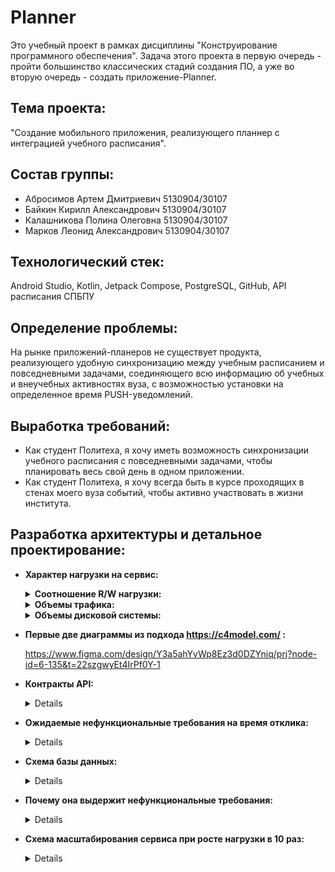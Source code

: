 # Planner

Это учебный проект в рамках дисциплины "Конструирование программного обеспечения". Задача этого проекта в первую очередь - пройти большинство классических стадий создания ПО, а уже во вторую очередь - создать приложение-Planner.

## Тема проекта: 
"Создание мобильного приложения, реализующего планнер с интеграцией учебного расписания".

## Состав группы:
- Абросимов Артем Дмитриевич 5130904/30107
- Байкин Кирилл Александрович 5130904/30107
- Калашникова Полина Олеговна 5130904/30107
- Марков Леонид Александрович 5130904/30107

## Технологический стек:
Android Studio, Kotlin, Jetpack Compose, PostgreSQL, GitHub, API расписания СПБПУ

## Определение проблемы:
На рынке приложений-планеров не существует продукта, реализующего удобную синхронизацию между учебным расписанием и повседневными задачами, соединяющего всю информацию об учебных и внеучебных активностях вуза, с возможностью установки на определенное время PUSH-уведомлений.

## Выработка требований:
- Как студент Политеха, я хочу иметь возможность синхронизации учебного расписания с повседневными задачами, чтобы планировать весь свой день в одном приложении.
- Как студент Политеха, я хочу всегда быть в курсе проходящих в стенах моего вуза событий, чтобы активно участвовать в жизни института.

## Разработка архитектуры и детальное проектирование:


- **Характер нагрузки на сервис:**
  <details>
  <summary><strong>Соотношение R/W нагрузки:</strong></summary>
    
    ```
    Нагрузка не будет равномерно распределена в течение суток. Явные пики будут возникать:
    - Утром (перед началом пар)
    - В начале недели (понедельник)
    
    **Операция при запуске приложения:**
    - **Чтение (R):** Сервис должен прочитать из базы данных номер академической группы.
    - **Запись (W):** Сервис делает запрос к внешнему API, получает расписание для этой группы и записывает его в базе данных.
    - **Чтение (R):** Приложение читает свежее расписание из БД и показывает пользователю.
    
    **Вывод:** На один запуск приложения приходится как минимум 2 операции чтения и 1 операция записи — 2:1 в пользу чтения.
    ```
    </details>
    
  <details>
  <summary><strong>Объемы трафика:</strong></summary>

    ```
    Пиковая нагрузка — 10 000 пользователей в сутки.
    Допустим, 70% всех запусков (7000) происходит за 2 пиковых часа (7200 секунд). Тогда пиковый RPS = 7000 / 7200 ~1 RPS. Это очень низкий показатель. 
    В реальности пик может быть короче. Допустим, 1000 пользователей запустят приложение за 5 минут (300 секунд) перед первой парой. Тогда пиковый RPS = 1000 / 300 ~3.3 RPS. 

    **Расчет объема данных:**
    Основной объем — это отдача расписания (~20 КБ на запрос). Пиковый исходящий трафик: 3.3 RPS * 20 КБ ~ 66 КБ/с ~ 0.5 Мбит/с. Это ничтожно мало.

    **Вывод:** Сетевой трафик для такого сервиса минимален и не является узким местом.
    ```
    </details>
    
  <details>
  <summary><strong>Объемы дисковой системы:</strong></summary>

    ```
    Ключевой объект для хранения — база данных пользователей. Примерно 100 байт на пользователя (4 байта int для id пользователя + 10 символов VARCHAR для номера академической группы + 50 байт закладываем запаса для персональных данных). Общий объем данных: 10 000 пользователей * 100 байт = 1 000 000 байт ≈ 1 MB. 

    **Вывод:** объем диска в гигабайтах (минимальный объем).
    ```
    </details>
    
- **Первые две диаграммы из подхода https://c4model.com/ :**

  https://www.figma.com/design/Y3a5ahYvWp8Ez3d0DZYniq/prj?node-id=6-135&t=22szgwyEt4IrPf0Y-1

- **Контракты API:**
  <details>
    
  - Получение списка институтов:

    - HTTP Method: **`GET`**
    - URL: **`https://ruz.spbstu.ru/api/v1/ruz/faculties`**
    - Path Params: -
    - Success response: `200`
    - Response format: **`JSON`**
    - Response example:
   
    ``` json
    {
     "faculties": [
      {
       "id": 121,
       "name": "Институт физической культуры, спорта и туризма",
       "abbr": "ИФКСиТ"
      },
      {
       "id": 123,
       "name": "Институт электроники и телекоммуникаций",
       "abbr": "ИЭиТ"
      }, {}
      ...
      ]
    }
    ```

  - Получение списка групп института

    - HTTP Method: **`GET`**
    - URL: **`https://ruz.spbstu.ru/api/v1/ruz/faculties/{faculty_id}/groups`**
    - Path Params: **`{faculty_id} - id института`**
    - Success response: `200`
    - Response format: **`JSON`**
    - Response example:
    ``` json
    {
     "groups": [
      {
       "id": 42817,
       "name": "5130203/20102",
       "level": 4,
       "type": "common",
       "kind": 0,
       "spec": "",
       "year": 2025
      },
      {
       "id": 42789,
       "name": "5130902/30202",
       "level": 3,
       "type": "common",
       "kind": 0,
       "spec": "",
       "year": 2025
      },
      ...
      ]
    }
    ```

  - Поиск группы по номеру

    - Назначение: Достать id группы
    - HTTP Method: **`GET`**
    - URL: **`https://ruz.spbstu.ru/api/v1/ruz/search/groups`**
    - Query Params: **`q - поисковая строка (например: ?q=5130904/30107)`**
    - Success response: `200`
    - Response format: **`JSON`**
    - Response example:
    ``` json
    {
     "groups": [
      {
       "id": 42799,
       "name": "5130904/30107",
       "level": 3,
       "type": "common",
       "kind": 0,
       "spec": "",
       "year": 2025,
       "faculty": {
        "id": 125,
        "name": "Институт компьютерных наук и кибербезопасности",
        "abbr": "ИКНК"
       }
      }
     ]
    }
    ```


  - Получение расписания на неделю

    - HTTP Method: **`GET`**
    - URL: **`https://ruz.spbstu.ru/api/v1/ruz/scheduler/{group_id}`**
    - Path Params: **`{group_id} - id группы`**
    - Query Params: **`date - опционально (в формате YYYY-MM-DD). Определяет неделю, в которую входит указанная дата и в качестве ответа отправляет расписание на эту неделю. Если не указана, возвращает расписание на текущую неделю.`**
    - Success response: `200`
    - Response format: **`JSON`**
    - Response example:
    ``` json
    {
     "week": {
      "date_start": "2025.09.15",
      "date_end": "2025.09.21",
      "is_odd": true
     },
     "days": [
      {
       "weekday": 1,
       "date": "2025-09-15",
       "lessons": [
        {
         "subject": "Архитектура программных систем",
         "subject_short": "Архитектура программных систем",
         "type": 0,
         "additional_info": "",
         "time_start": "10:00",
         "time_end": "11:40",
         "parity": 0,
         "typeObj": {
          "id": 27,
          "name": "Практика",
          "abbr": "Пр"
         },
         "groups": [
          **Перечисление групп в формате п. 3**
         ],
         "teachers": [
          {
           "id": 22154,
           "oid": 34639,
           "full_name": "Гончаров Александр Викторович",
           "first_name": "Гончаров",
           "middle_name": "Александр",
           "last_name": "Викторович",
           "grade": "",
           "chair": "51/03 Высшая школа программной инженерии"
          }
         ],
         "auditories": [
          {
           "id": 894,
           "name": "104",
           "building": {
            "id": 18,
            "name": "3-й учебный корпус",
            "abbr": "3 к.",
            "address": ""
           }
          }
         ],
         "webinar_url": "",
         "lms_url": "https://dl.spbstu.ru//course/view.php?id=7151"
        },
        {}, {} **Остальные занятия в этот день**
       ]
      },
      {}, {} **Остальные дни в этой неделе**
      ]
    }
    ```

  </details>
    
- **Ожидаемые нефункциональные требования на время отклика:**

  <details>
    
  Требования ко времени загрузки экрана UI:
  - Старт приложения с нуля < 1.5 секунд
  - Старт приложения из фона <0.5 секунд
  
  Требования к отзывчивости UI:
  - Все анимации и переходы между экранами должны быть плавными и стабильными, обеспечивая **60 FPS** на среднем по мощности устройстве. На устройствах низкого ценового сегмента допустимо кратковременное падение до 30 FPS в моменты пиковой нагрузки
  - Реакция на любое действие пользователя не должна превышать 100 мс
  
  Требования к запросам API:
  - Таймаут соединения - 3 секунды
  - Таймаут чтения - 5 секунд
  - Запросы на получение расписания обещают быть обработанными не более чем за 800 мс
  - Запросы на получение массивных списков - не более чем за 1200 мс
  
  Требования к работе с БД:
  - Время доступа к локальной БД не должно занимать больше 50 мс и производиться асинхронно, чтобы не замедлять работу UI потока.
  
  Данные требования на деле могут варьироваться в зависимости от устройства пользователя, доступности интернет соединения, нагрузки на сервера https://ruz.spbstu.ru ...

  </details>
  
- **Схема базы данных:**

  <details>
    
  Таблица ИНСТИТУТЫ с полями:
  - id (primary key)
  - name
  - abbr
  
  Таблица ГРУППЫ с полями:
  - id (primary key)
  - faculty_id (связь МНОГО-ОДИН из таблицы ИНСТИТУТЫ)
  - name
  
  Таблица РАСПИСАНИЕ с полями:
  - id (primary key - просто уникальный идентификатор занятия)
  - group_id (связь МНОГО-ОДИН из таблицы ГРУППЫ)
  - date
  - weekday (день недели от 1-пн до 6-суб)
  - subject
  - type (практика/лекция/лабораторная работа)
  - start_time
  - end_time
  - teacher
  - audithory
  
  Таблица ПОЛЬЗОВАТЕЛИ с полями:
  - id (primary key)
  - email
  - group_id
  - notifications_enabled
  - created_at
  - updated_at
  
  Таблица ЗАМЕТКИ ПОЛЬЗОВАТЕЛЯ с полями:
  - id (primary key)
  - user_id (связь МНОГО-ОДИН из таблицы ПОЛЬЗОВАТЕЛИ)
  - lesson_id (связь ОДИН-ОДИН из таблицы РАСПИСАНИЕ. Если это заметка к конкретной паре)
  - date (со временем, чтобы понимать куда это вставлять, если это заметка для окна или без привязки к паре/окну)
  - header
  - note
  - created_at
  - updated_at
  
  Таблица КЕШИРОВАНИЕ АПИ ВЫЗОВОВ с полями (для увеличения производительности):
  - id (primary key)
  - endpoint
  - params
  - responce (в формате JSON)
  - created_at
  - updated_at

  </details>
 
- **Почему она выдержит нефункциональные требования:**

  <details>

  В среднем у каждой группы ~4 пары в день (берем на вырост). Учебных дней - 6, значит пар в неделю - `6*4 = 24 штуки`. В год ~45 учебных недель, значит `24*45 = 1080 пар в год для одной группы`.
  Количество институтов  в Политехе - 16, групп в институте ~100, значит всего групп будет `16*100 = 1600 групп`, тогда пар для всего Политеха `1080*1600 = 1 728 000`
  
  Запись одной пары обойдется ~ в 200 байт, значит всего для хранения всех пар Политеха понадобится `1 728 000 * 200 = 0.3 ГБ`
  
  Добавим сюда пользовательские заметки:
  Будем считать ~5 заметок на каждый день (опять же берем с запасом). Количество пользователей будет составлять ~10000. Следовательно умножим количество учебных дней в году на количество заметок и на количество пользователей: `5*200*10000 = 10 000 000 записей`. 
  Тогда с учетом среднего размера в 500 байт, получится `10 000 000 * 500 = 4.66 ГБ`
  
  ИТОГО: вся база данных будет занимать всего около 5 ГБ, следовательно обращения к ней не будут долгими и колоритными.
  
  Требования к загрузке UI будут удовлетворены технологическим стеком, а именно jetpack Compose и его хорошо-проработанный Composer.
  Требования к отзывчивости UI будут выполнены, используя compose-функции LazyRow и LazyColumn.
  Требования к работе с данными будут выдержаны через ПАРТИЦИОНИРОВАНИЕ, оптимизацию запросов, а так же в виду малого объема данных для хранения (5 ГБ).

  </details>

- **Схема масштабирования сервиса при росте нагрузки в 10 раз:**

  <details>

  Что изменится при росте:
  - При росте x10 количество запросов будет до 30-35 в секунду.
  - Объем базы: вместо ~5 ГБ станет ~50 ГБ.
  - Трафик: ~5-6 Мб/c (для сравнения - обычный домашний интернет легко держит больше 50).
  
  Вывод: нагрузка все еще небольшая. Главное внимание к базе данных и обращениям к внешнему API расписаний.
  
  Архитектура при росте
  Сервер приложения
  - Сделать несколько копий (например 3-4) и поставить перед ними балансировщик, который будет распределять запросы между копиями.
  - Если нагрузка вырастает - автоматически поднимать больше копий. Если нагрузка падает - выключать лишние.
  
  Базы данных
  Большая часть запросов - это именно чтение расписаний. Поэтому необходимо:
  - Оставить одну базу данных для записей
  - Добавить реплики для чтения (1-2 штуки). Запросы на получение расписаний отправлять в реплики.
  - Использовать пул соединений, чтобы база данных не "захлебывалась" от множества коротких подключений.
  
  Кэширование
  - Хранить в кэше последние полученные расписания. При повторном запросе - брать данные из кэша.
  
  Взаимодействие с API
  - Делать запросы заранее ночью или за несколько часов до пар, чтобы данные уже были в базе.
  - Если API недоступно, то брать расписание из кэша и показывать пользователю последнюю версию.
  
  Как система будет работать при нагрузке
  1. Пользователь открывает приложение.
  2. Сервер проверяет кэш:
      - если данные есть - мгновенный ответ;
      - если нет - берёт из базы;
  3. Новые данные в фоне подгружаются и обновляют кэш и базу данных.
  
  Итог
  - Сервер: с 2 до 4 экземпляров, с возможностью автоматического увеличения при росте нагрузки.
  - База данных: добавить несколько реплик для чтения
  - Кэш: хранить расписания в памяти
  - Внешний API: данные подгружать заранее и кэшировать, чтобы не зависеть от задержек или ошибок

  </details>
